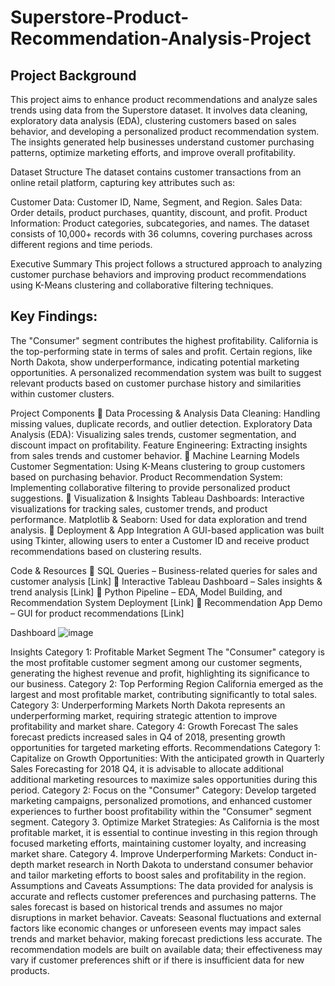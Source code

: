 # Superstore-Product-Recommendation-Analysis-Project

## Project Background
This project aims to enhance product recommendations and analyze sales trends using data from the Superstore dataset. It involves data cleaning, exploratory data analysis (EDA), clustering customers based on sales behavior, and developing a personalized product recommendation system. The insights generated help businesses understand customer purchasing patterns, optimize marketing efforts, and improve overall profitability.

Dataset Structure
The dataset contains customer transactions from an online retail platform, capturing key attributes such as:

Customer Data: Customer ID, Name, Segment, and Region.
Sales Data: Order details, product purchases, quantity, discount, and profit.
Product Information: Product categories, subcategories, and names.
The dataset consists of 10,000+ records with 36 columns, covering purchases across different regions and time periods.

Executive Summary
This project follows a structured approach to analyzing customer purchase behaviors and improving product recommendations using K-Means clustering and collaborative filtering techniques.

## Key Findings:
The "Consumer" segment contributes the highest profitability.
California is the top-performing state in terms of sales and profit.
Certain regions, like North Dakota, show underperformance, indicating potential marketing opportunities.
A personalized recommendation system was built to suggest relevant products based on customer purchase history and similarities within customer clusters.

Project Components
🔹 Data Processing & Analysis
Data Cleaning: Handling missing values, duplicate records, and outlier detection.
Exploratory Data Analysis (EDA): Visualizing sales trends, customer segmentation, and discount impact on profitability.
Feature Engineering: Extracting insights from sales trends and customer behavior.
🔹 Machine Learning Models
Customer Segmentation: Using K-Means clustering to group customers based on purchasing behavior.
Product Recommendation System: Implementing collaborative filtering to provide personalized product suggestions.
🔹 Visualization & Insights
Tableau Dashboards: Interactive visualizations for tracking sales, customer trends, and product performance.
Matplotlib & Seaborn: Used for data exploration and trend analysis.
🔹 Deployment & App Integration
A GUI-based application was built using Tkinter, allowing users to enter a Customer ID and receive product recommendations based on clustering results.

Code & Resources
📌 SQL Queries – Business-related queries for sales and customer analysis [Link]
📌 Interactive Tableau Dashboard – Sales insights & trend analysis [Link]
📌 Python Pipeline – EDA, Model Building, and Recommendation System Deployment [Link]
📌 Recommendation App Demo – GUI for product recommendations [Link]

Dashboard
![image](https://github.com/user-attachments/assets/75b309fe-786c-4b92-bc43-40456cebe1db)

Insights
Category 1: Profitable Market Segment
The "Consumer" category is the most profitable customer segment among our customer segments, generating the highest revenue and profit, highlighting its significance to our business.
Category 2: Top Performing Region
California emerged as the largest and most profitable market, contributing significantly to total sales.
Category 3: Underperforming Markets
North Dakota represents an underperforming market, requiring strategic attention to improve profitability and market share.
Category 4: Growth Forecast
The sales forecast predicts increased sales in Q4 of 2018, presenting growth opportunities for targeted marketing efforts.
Recommendations
Category 1: Capitalize on Growth Opportunities:
With the anticipated growth in Quarterly Sales Forecasting for 2018 Q4, it is advisable to allocate additional additional marketing resources to maximize sales opportunities during this period.
Category 2: Focus on the "Consumer" Category:
Develop targeted marketing campaigns, personalized promotions, and enhanced customer experiences to further boost profitability within the "Consumer" segment segment.
Category 3. Optimize Market Strategies:
As California is the most profitable market, it is essential to continue investing in this region through focused marketing efforts, maintaining customer loyalty, and increasing market share.
Category 4. Improve Underperforming Markets:
Conduct in-depth market research in North Dakota to understand consumer behavior and tailor marketing efforts to boost sales and profitability in the region.
Assumptions and Caveats
Assumptions:
The data provided for analysis is accurate and reflects customer preferences and purchasing patterns.
The sales forecast is based on historical trends and assumes no major disruptions in market behavior.
Caveats:
Seasonal fluctuations and external factors like economic changes or unforeseen events may impact sales trends and market behavior, making forecast predictions less accurate.
The recommendation models are built on available data; their effectiveness may vary if customer preferences shift or if there is insufficient data for new products.
